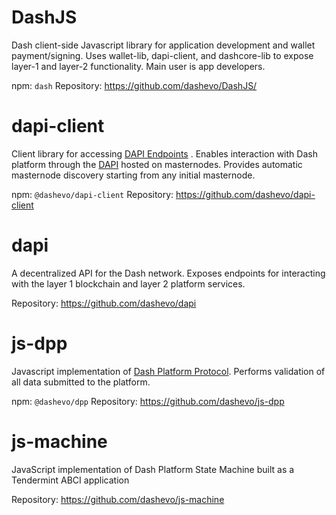 # DashJS

Dash client-side Javascript library for application development and wallet payment/signing. Uses wallet-lib, dapi-client, and dashcore-lib to expose layer-1 and layer-2 functionality. Main user is app developers.

npm: `dash`
Repository: https://github.com/dashevo/DashJS/

# dapi-client
Client library for accessing [DAPI Endpoints](reference-dapi-endpoints) . Enables interaction with Dash platform through the [DAPI](explanation-dapi) hosted on masternodes. Provides automatic masternode discovery starting from any initial masternode.

npm: `@dashevo/dapi-client`
Repository: https://github.com/dashevo/dapi-client

# dapi
A decentralized API for the Dash network. Exposes endpoints for interacting with the layer 1 blockchain and layer 2 platform services.

Repository: https://github.com/dashevo/dapi

# js-dpp
Javascript implementation of [Dash Platform Protocol](explanation-platform-protocol). Performs validation of all data submitted to the platform.

npm: `@dashevo/dpp`
Repository: https://github.com/dashevo/js-dpp

# js-machine
JavaScript implementation of Dash Platform State Machine built as a Tendermint ABCI application

Repository: https://github.com/dashevo/js-machine